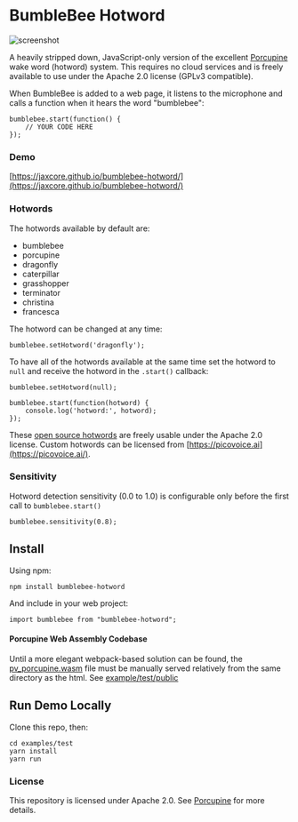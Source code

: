 # BumbleBee Hotword

![screenshot](https://raw.githubusercontent.com/jaxcore/bumblebee-hotword/master/logo.png)

A heavily stripped down, JavaScript-only version of the excellent [Porcupine](https://github.com/Picovoice/Porcupine) wake word (hotword) system. This requires no cloud services and is freely available to use under the Apache 2.0 license (GPLv3 compatible).

When BumbleBee is added to a web page, it listens to the microphone and calls a function when it hears the word "bumblebee":

```
bumblebee.start(function() {
	// YOUR CODE HERE
});
```

### Demo

[https://jaxcore.github.io/bumblebee-hotword/](https://jaxcore.github.io/bumblebee-hotword/)


### Hotwords

The hotwords available by default are:

* bumblebee
* porcupine
* dragonfly
* caterpillar
* grasshopper
* terminator
* christina
* francesca

The hotword can be changed at any time:

```
bumblebee.setHotword('dragonfly');
```

To have all of the hotwords available at the same time set the hotword to `null` and receive the hotword in the `.start()` callback:

```
bumblebee.setHotword(null);

bumblebee.start(function(hotword) {
	console.log('hotword:', hotword);
});
```

These [open source hotwords](https://github.com/Picovoice/Porcupine/tree/master/resources/keyword_files) are freely usable under the Apache 2.0 license.  Custom hotwords can be licensed from [https://picovoice.ai](https://picovoice.ai/).


### Sensitivity

Hotword detection sensitivity (0.0 to 1.0) is configurable only before the first call to `bumblebee.start()`

```
bumblebee.sensitivity(0.8);
```


## Install

Using npm:

```
npm install bumblebee-hotword
```

And include in your web project:

```
import bumblebee from "bumblebee-hotword";
```

#### Porcupine Web Assembly Codebase

Until a more elegant webpack-based solution can be found, the [pv_porcupine.wasm](lib/pv_porcupine.wasm) file must be manually served relatively from the same directory as the html.  See [example/test/public](https://github.com/jaxcore/bumblebee-hotword/tree/master/examples/test/public)

## Run Demo Locally

Clone this repo, then:

```
cd examples/test
yarn install
yarn run
```

### License

This repository is licensed under Apache 2.0.  See [Porcupine](https://github.com/Picovoice/Porcupine) for more details.